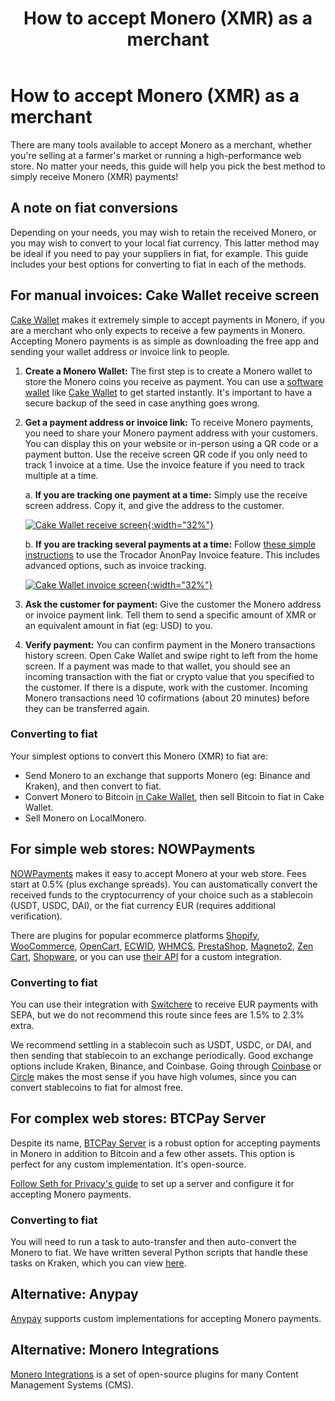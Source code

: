 ﻿---
title: "How to accept Monero (XMR) as a merchant" 
parent: Tutorials
--- 

# How to accept Monero (XMR) as a merchant

There are many tools available to accept Monero as a merchant, whether you're selling at a farmer's market or running a high-performance web store. No matter your needs, this guide will help you pick the best method to simply receive Monero (XMR) payments!

## A note on fiat conversions

Depending on your needs, you may wish to retain the received Monero, or you may wish to convert to your local fiat currency. This latter method may be ideal if you need to pay your suppliers in fiat, for example. This guide includes your best options for converting to fiat in each of the methods.

## For manual invoices: Cake Wallet receive screen

[Cake Wallet](https://cakewallet.com) makes it extremely simple to accept payments in Monero, if you are a merchant who only expects to receive a few payments in Monero. Accepting Monero payments is as simple as downloading the free app and sending your wallet address or invoice link to people.

1. **Create a Monero Wallet:** The first step is to create a Monero wallet to store the Monero coins you receive as payment. You can use a [software wallet](/docs/app-support/app-support) like [Cake Wallet](https://cakewallet.com) to get started instantly. It's important to have a secure backup of the seed in case anything goes wrong.

2. **Get a payment address or invoice link:** To receive Monero payments, you need to share your Monero payment address with your customers. You can display this on your website or in-person using a QR code or a payment button. Use the receive screen QR code if you only need to track 1 invoice at a time. Use the invoice feature if you need to track multiple at a time.

	a. **If you are tracking one payment at a time:** Simply use the receive screen address. Copy it, and give the address to the customer.

	[![Cake Wallet receive screen](/images/tutorials-accept-monero-as-merchant-1.jpg){:width="32%"}](/images/tutorials-accept-monero-as-merchant-1.jpg)

	b. **If you are tracking several payments at a time:** Follow [these simple instructions](https://guides.cakewallet.com/docs/advanced-features/trocador-anonpay/#create-invoices) to use the Trocador AnonPay Invoice feature. This includes advanced options, such as invoice tracking.

	[![Cake Wallet invoice screen](/images/tutorials-accept-monero-as-merchant-2.jpg){:width="32%"}](/images/tutorials-accept-monero-as-merchant-2.jpg)
    
3. **Ask the customer for payment:** Give the customer the Monero address or invoice payment link. Tell them to send a specific amount of XMR or an equivalent amount in fiat (eg: USD) to you. 
    
4. **Verify payment:** You can confirm payment in the Monero transactions history screen. Open Cake Wallet and swipe right to left from the home screen. If a payment was made to that wallet, you should see an incoming transaction with the fiat or crypto value that you specified to the customer. If there is a dispute, work with the customer. Incoming Monero transactions need 10 cofirmations (about 20 minutes) before they can be transferred again.

### Converting to fiat

Your simplest options to convert this Monero (XMR) to fiat are:

* Send Monero to an exchange that supports Monero (eg: Binance and Kraken), and then convert to fiat.
* Convert Monero to Bitcoin [in Cake Wallet](https://guides.cakewallet.com/docs/basic-features/exchange/), then sell Bitcoin to fiat in Cake Wallet.
* Sell Monero on LocalMonero.

## For simple web stores: NOWPayments

[NOWPayments](https://nowpayments.io/) makes it easy to accept Monero at your web store. Fees start at 0.5% (plus exchange spreads). You can austomatically convert the received funds to the cryptocurrency of your choice such as a stablecoin (USDT, USDC, DAI), or the fiat currency EUR (requires additional verification).

There are plugins for popular ecommerce platforms [Shopify](https://nowpayments.io/payment-integration/shopify-plugin), [WooCommerce](https://nowpayments.io/woocommerce-plugin), [OpenCart](https://nowpayments.io/opencart-plugin), [ECWID](https://nowpayments.io/payment-integration/ecwid-plugin), [WHMCS](https://nowpayments.io/whmcs-plugin), [PrestaShop](https://nowpayments.io/payment-integration/prestashop-plugin), [Magneto2](https://nowpayments.io/magento-2-plugin), [Zen Cart](https://nowpayments.io/payment-integration/zen-cart-plugin), [Shopware](https://nowpayments.io/payment-integration/shopware-plugin), or you can use [their API](https://documenter.getpostman.com/view/7907941/2s93JusNJt) for a custom integration.

### Converting to fiat

You can use their integration with [Switchere](https://switchere.com/) to receive EUR payments with SEPA, but we do not recommend this route since fees are 1.5% to 2.3% extra.

We recommend settling in a stablecoin such as USDT, USDC, or DAI, and then sending that stablecoin to an exchange periodically. Good exchange options include Kraken, Binance, and Coinbase. Going through [Coinbase](https://help.coinbase.com/en/business-onboarding) or [Circle](https://www.circle.com/en/circle-account) makes the most sense if you have high volumes, since you can convert stablecoins to fiat for almost free.

## For complex web stores: BTCPay Server

Despite its name, [BTCPay Server](https://btcpayserver.org/) is a robust option for accepting payments in Monero in addition to Bitcoin and a few other assets. This option is perfect for any custom implementation. It's open-source.

[Follow Seth for Privacy's guide](https://sethforprivacy.com/guides/accepting-monero-via-btcpay-server/) to set up a server and configure it for accepting Monero payments.

### Converting to fiat

You will need to run a task to auto-transfer and then auto-convert the Monero to fiat. We have written several Python scripts that handle these tasks on Kraken, which you can view [here](https://github.com/cake-tech/autoforward-autoconvert).

## Alternative: Anypay

[Anypay](https://anypayx.com/) supports custom implementations for accepting Monero payments.

## Alternative: Monero Integrations

[Monero Integrations](https://monerointegrations.com/) is a set of open-source plugins for many Content Management Systems (CMS).
